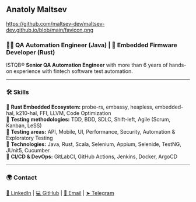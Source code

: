 ## Anatoly Maltsev

https://github.com/maltsev-dev/maltsev-dev.github.io/blob/main/favicon.png

### 👨‍🔬 QA Automation Engineer (Java) | 🦀 Embedded Firmware Developer (Rust)
ISTQB® **Senior QA Automation Engineer** with more than 6 years of hands-on experience with fintech software test automation.

---
### 🛠️ Skills
🔹 **Rust Embedded Ecosystem:** probe-rs, embassy, heapless, embedded-hal, k210-hal, FFI, LLVM, Code Optimization  
🔹 **Testing methodologies:** TDD, BDD, SDLC, Shift-left, Agile (Scrum, Kanban, LeSS)  
🔹 **Testing areas:** API, Mobile, UI, Performance, Security, Automation & Exploratory Testing  
🔹 **Technologies:** Java, Rust, Scala, Selenium, Appium, Selenide, TestNG, JUnit5, Cucumber  
🔹 **CI/CD & DevOps:** GitLabCI, GitHub Actions, Jenkins, Docker, ArgoCD

---
### 🌍 Contact
[📌 LinkedIn](https://www.linkedin.com/in/a-maltsev/) | [💻 GitHub](https://github.com/maltsev-dev) | [📧 Email](mailto:mr.a.maltsev@gmail.com) | [➤ Telegram](https://t.me/replicantDuke)

